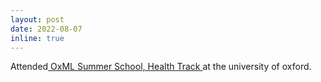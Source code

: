 ```yaml
---
layout: post
date: 2022-08-07
inline: true
---
```


Attended<a href="https://ida-2022.org/phd-forum/"> OxML Summer School, Health Track </a>at the university of oxford.
